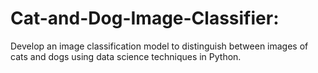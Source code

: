 # Cat-and-Dog-Image-Classifier:
Develop an image classification model to
distinguish between images of cats and dogs
using data science techniques in Python.

